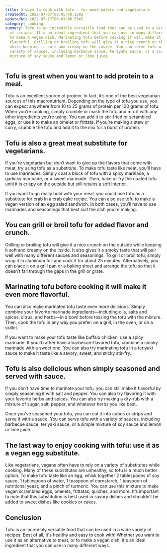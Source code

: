 ```yaml
---
title: 5 ways to cook with tofu - for meat-eaters and vegetarians
createdAt: 2022-07-07T06:05:40.139Z
updatedAt: 2022-07-17T06:01:06.534Z
category: cooking
summary: Tofu is an incredibly versatile food that can be used in a wide variety
  of recipes. It's an ideal ingredient that you can use in many different ways
  to make a vegan dish. Marinating tofu before cooking it will make it even more
  flavorful. Grilling or broiling tofu will give it a nice crunch on the outside
  while keeping it soft and creamy on the inside. You can serve tofu with a
  variety of sauces, including barbecue sauce, teriyaki sauce, or a simple
  mixture of soy sauce and lemon or lime juice.
---
```


## Tofu is great when you want to add protein to a meal.

Tofu is an excellent source of protein. In fact, it’s one of the best vegetarian sources of this macronutrient. Depending on the type of tofu you use, you can expect anywhere from 10 to 25 grams of protein per 100 grams of tofu.
When you’re cooking, simply crumble or mash the tofu and mix it with any other ingredients you’re using. You can add it to stir-fried or scrambled eggs, or use it to make an omelet or frittata. If you’re making a stew or curry, crumble the tofu and add it to the mix for a burst of protein.

## Tofu is also a great meat substitute for vegetarians.

If you’re vegetarian but don’t want to give up the flavors that come with meat, try using tofu as a substitute.
To make tofu taste like meat, you’ll have to use marinades. Simply coat a block of tofu with a spicy marinade, a garlicky marinade, or a sweet marinade. Then, bake or fry the coated tofu until it is crispy on the outside but still retains a soft interior.

If you want to go really bold with your meal, you could use tofu as a substitute for crab in a crab cake recipe. You can also use tofu to make a vegan version of an egg salad sandwich. In both cases, you’ll have to use marinades and seasonings that best suit the dish you’re making.

## You can grill or broil tofu for added flavor and crunch.

Grilling or broiling tofu will give it a nice crunch on the outside while keeping it soft and creamy on the inside. It also gives it a smoky taste that will pair well with many different sauces and seasonings.
To grill or broil tofu, simply wrap it in aluminum foil and cook it for about 25 minutes. Alternatively, you can place it on a grill pan or a baking sheet and arrange the tofu so that it doesn’t fall through the gaps in the grill or grate.

## Marinating tofu before cooking it will make it even more flavorful.

You can also make marinated tofu taste even more delicious. Simply combine your favorite marinade ingredients—including oils, salts and spices, citrus, and herbs—in a bowl before tossing the tofu with the mixture. Then, cook the tofu in any way you prefer: on a grill, in the oven, or on a skillet.

If you want to make your tofu taste like buffalo chicken, use a spicy marinade. If you’d rather have a barbecue-flavored tofu, combine a smoky marinade with a sweet one. You can also try marinating tofu in a teriyaki sauce to make it taste like a savory, sweet, and sticky stir-fry.

## Tofu is also delicious when simply seasoned and served with sauce.

If you don’t have time to marinate your tofu, you can still make it flavorful by simply seasoning it with salt and pepper.
You can also try flavoring it with your favorite herbs and spices. You can also try making a dry-rub with a mixture of sugar, salt, pepper, and whatever herbs you like best.

Once you’ve seasoned your tofu, you can cut it into cubes or strips and serve it with a sauce. You can serve tofu with a variety of sauces, including barbecue sauce, teriyaki sauce, or a simple mixture of soy sauce and lemon or lime juice.

## The last way to enjoy cooking with tofu: use it as a vegan egg substitute.

Like vegetarians, vegans often have to rely on a variety of substitutes while cooking. Many of these substitutes are unhealthy, so tofu is a much better option. 
To make tofu taste like an egg, whisk together 2 tablespoons of soy sauce, 1 tablespoon of water, 1 teaspoon of cornstarch, 1 teaspoon of nutritional yeast, and a pinch of turmeric. 
You can use this mixture to make vegan scrambled eggs, omelets, frittatas, quiches, and more. 
It’s important to note that this substitution is best used in savory dishes and shouldn’t be added to sweet dishes like cookies or cakes.

## Conclusion

Tofu is an incredibly versatile food that can be used in a wide variety of recipes. Best of all, it's healthy and easy to cook with! Whether you want to use it as an alternative to meat, or to make a vegan dish, it's an ideal ingredient that you can use in many different ways.
